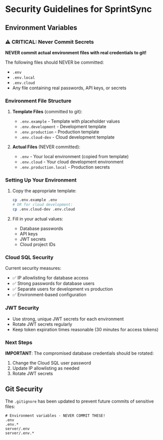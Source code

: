 # Security Guidelines for SprintSync

## Environment Variables

### ⚠️ CRITICAL: Never Commit Secrets

**NEVER commit actual environment files with real credentials to git!**

The following files should NEVER be committed:
- `.env`
- `.env.local` 
- `.env.cloud`
- Any file containing real passwords, API keys, or secrets

### Environment File Structure

1. **Template Files** (committed to git):
   - `.env.example` - Template with placeholder values
   - `.env.development` - Development template
   - `.env.production` - Production template
   - `.env.cloud-dev` - Cloud development template

2. **Actual Files** (NEVER committed):
   - `.env` - Your local environment (copied from template)
   - `.env.cloud` - Your cloud development environment
   - `.env.production.local` - Production secrets

### Setting Up Your Environment

1. Copy the appropriate template:
   ```bash
   cp .env.example .env
   # OR for cloud development:
   cp .env.cloud-dev .env.cloud
   ```

2. Fill in your actual values:
   - Database passwords
   - API keys
   - JWT secrets
   - Cloud project IDs

### Cloud SQL Security

Current security measures:
- ✅ IP allowlisting for database access
- ✅ Strong passwords for database users
- ✅ Separate users for development vs production
- ✅ Environment-based configuration

### JWT Security

- Use strong, unique JWT secrets for each environment
- Rotate JWT secrets regularly
- Keep token expiration times reasonable (30 minutes for access tokens)

### Next Steps

**IMPORTANT**: The compromised database credentials should be rotated:

1. Change the Cloud SQL user password
2. Update IP allowlisting as needed
3. Rotate JWT secrets

## Git Security

The `.gitignore` has been updated to prevent future commits of sensitive files:

```
# Environment variables - NEVER COMMIT THESE!
.env
.env.*
server/.env
server/.env.*
```